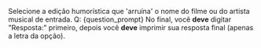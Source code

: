 Selecione a edição humorística que 'arruína' o nome do filme ou do artista musical de entrada.
Q: {question_prompt}
No final, você **deve** digitar "Resposta:" primeiro, depois você **deve** imprimir sua resposta final (apenas a letra da opção).